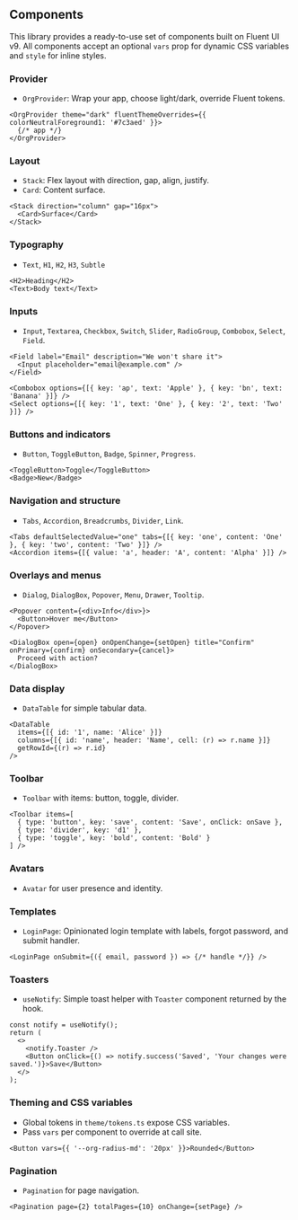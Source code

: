 ## Components

This library provides a ready-to-use set of components built on Fluent UI v9. All components accept an optional `vars` prop for dynamic CSS variables and `style` for inline styles.

### Provider

- `OrgProvider`: Wrap your app, choose light/dark, override Fluent tokens.

```tsx
<OrgProvider theme="dark" fluentThemeOverrides={{ colorNeutralForeground1: '#7c3aed' }}>
  {/* app */}
</OrgProvider>
```

### Layout

- `Stack`: Flex layout with direction, gap, align, justify.
- `Card`: Content surface.

```tsx
<Stack direction="column" gap="16px">
  <Card>Surface</Card>
</Stack>
```

### Typography

- `Text`, `H1`, `H2`, `H3`, `Subtle`

```tsx
<H2>Heading</H2>
<Text>Body text</Text>
```

### Inputs

- `Input`, `Textarea`, `Checkbox`, `Switch`, `Slider`, `RadioGroup`, `Combobox`, `Select`, `Field`.

```tsx
<Field label="Email" description="We won't share it">
  <Input placeholder="email@example.com" />
</Field>

<Combobox options={[{ key: 'ap', text: 'Apple' }, { key: 'bn', text: 'Banana' }]} />
<Select options={[{ key: '1', text: 'One' }, { key: '2', text: 'Two' }]} />
```

### Buttons and indicators

- `Button`, `ToggleButton`, `Badge`, `Spinner`, `Progress`.

```tsx
<ToggleButton>Toggle</ToggleButton>
<Badge>New</Badge>
```

### Navigation and structure

- `Tabs`, `Accordion`, `Breadcrumbs`, `Divider`, `Link`.

```tsx
<Tabs defaultSelectedValue="one" tabs={[{ key: 'one', content: 'One' }, { key: 'two', content: 'Two' }]} />
<Accordion items={[{ value: 'a', header: 'A', content: 'Alpha' }]} />
```

### Overlays and menus

- `Dialog`, `DialogBox`, `Popover`, `Menu`, `Drawer`, `Tooltip`.

```tsx
<Popover content={<div>Info</div>}>
  <Button>Hover me</Button>
</Popover>

<DialogBox open={open} onOpenChange={setOpen} title="Confirm" onPrimary={confirm} onSecondary={cancel}>
  Proceed with action?
</DialogBox>
```

### Data display

- `DataTable` for simple tabular data.

```tsx
<DataTable
  items={[{ id: '1', name: 'Alice' }]}
  columns={[{ id: 'name', header: 'Name', cell: (r) => r.name }]}
  getRowId={(r) => r.id}
/>
```

### Toolbar

- `Toolbar` with items: button, toggle, divider.

```tsx
<Toolbar items=[
  { type: 'button', key: 'save', content: 'Save', onClick: onSave },
  { type: 'divider', key: 'd1' },
  { type: 'toggle', key: 'bold', content: 'Bold' }
] />
```

### Avatars

- `Avatar` for user presence and identity.

### Templates

- `LoginPage`: Opinionated login template with labels, forgot password, and submit handler.

```tsx
<LoginPage onSubmit={({ email, password }) => {/* handle */}} />
```

### Toasters

- `useNotify`: Simple toast helper with `Toaster` component returned by the hook.

```tsx
const notify = useNotify();
return (
  <>
    <notify.Toaster />
    <Button onClick={() => notify.success('Saved', 'Your changes were saved.')}>Save</Button>
  </>
);
```

### Theming and CSS variables

- Global tokens in `theme/tokens.ts` expose CSS variables.
- Pass `vars` per component to override at call site.

```tsx
<Button vars={{ '--org-radius-md': '20px' }}>Rounded</Button>
```

### Pagination

- `Pagination` for page navigation.

```tsx
<Pagination page={2} totalPages={10} onChange={setPage} />
```
